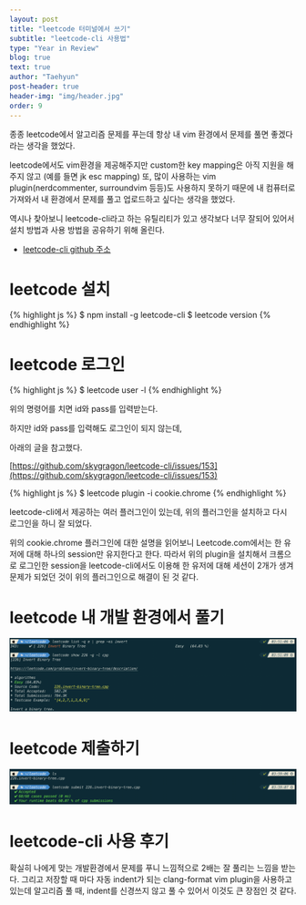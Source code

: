 ```yaml
---
layout: post
title: "leetcode 터미널에서 쓰기"
subtitle: "leetcode-cli 사용법"
type: "Year in Review"
blog: true
text: true
author: "Taehyun"
post-header: true
header-img: "img/header.jpg"
order: 9
---
```


종종 leetcode에서 알고리즘 문제를 푸는데 항상 내 vim 환경에서 문제를 풀면 좋겠다라는 생각을 했었다.

leetcode에서도 vim환경을 제공해주지만 custom한 key mapping은 아직 지원을 해주지 않고 (예를 들면 jk esc mapping) 또, 많이 사용하는 vim plugin(nerdcommenter, surroundvim 등등)도 사용하지 못하기 때문에 내 컴퓨터로 가져와서 내 환경에서 문제를 풀고 업로드하고 싶다는 생각을 했었다.

역시나 찾아보니 leetcode-cli라고 하는 유틸리티가 있고 생각보다 너무 잘되어 있어서 설치 방법과 사용 방법을 공유하기 위해 올린다.

- [leetcode-cli github 주소](https://github.com/skygragon/leetcode-cli)

# leetcode 설치

{% highlight js %}
$ npm install -g leetcode-cli
$ leetcode version
{% endhighlight %}

# leetcode 로그인

{% highlight js %}
$ leetcode user -l
{% endhighlight %}

위의 명령어를 치면 id와 pass를 입력받는다.

하지만 id와 pass를 입력해도 로그인이 되지 않는데,

아래의 글을 참고했다.

[https://github.com/skygragon/leetcode-cli/issues/153](https://github.com/skygragon/leetcode-cli/issues/153)

{% highlight js %}
$ leetcode plugin -i cookie.chrome
{% endhighlight %}

leetcode-cli에서 제공하는 여러 플러그인이 있는데, 위의 플러그인을 설치하고
다시 로그인을 하니 잘 되었다.

위의 cookie.chrome 플러그인에 대한 설명을 읽어보니
Leetcode.com에서는 한 유저에 대해 하나의 session만 유지한다고 한다.
따라서 위의 plugin을 설치해서 크롬으로 로그인한 session을 leetcode-cli에서도 이용해
한 유저에 대해 세션이 2개가 생겨 문제가 되었던 것이 위의 플러그인으로 해결이 된 것 같다.

# leetcode 내 개발 환경에서 풀기
![](img/2020-06-03-03-51-56.png)

# leetcode 제출하기
![](img/2020-06-03-03-59-48.png)

# leetcode-cli 사용 후기
확실히 나에게 맞는 개발환경에서 문제를 푸니 느낌적으로 2배는 잘 풀리는 느낌을 받는다.
그리고 저장할 때 마다 자동 indent가 되는 clang-format vim plugin을 사용하고 있는데
알고리즘 풀 때, indent를 신경쓰지 않고 풀 수 있어서 이것도 큰 장점인 것 같다.